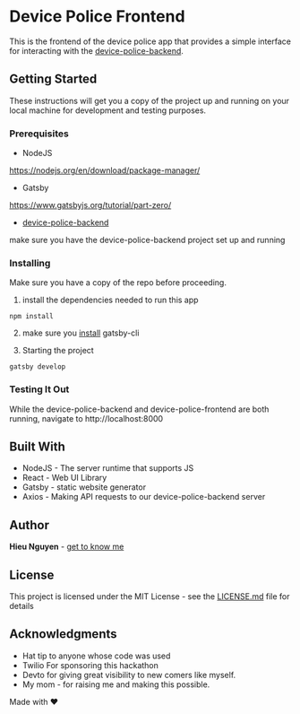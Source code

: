 # Device Police Frontend

This is the frontend of the device police app that provides a simple interface for interacting with the [device-police-backend](https://github.com/htnguy/device-police-backend).

## Getting Started

These instructions will get you a copy of the project up and running on your local machine for development and testing purposes.

### Prerequisites

- NodeJS

https://nodejs.org/en/download/package-manager/

- Gatsby

https://www.gatsbyjs.org/tutorial/part-zero/

- [device-police-backend](https://github.com/htnguy/device-police-backend)

make sure you have the device-police-backend project set up and running

### Installing

Make sure you have a copy of the repo before proceeding.

1. install the dependencies needed to run this app

```
npm install
```

2.  make sure you [install](https://www.gatsbyjs.org/tutorial/part-zero/) gatsby-cli

3.  Starting the project

```
gatsby develop
```

### Testing It Out

While the device-police-backend and device-police-frontend are both running, navigate to http://localhost:8000

## Built With

- NodeJS - The server runtime that supports JS
- React - Web UI Library
- Gatsby - static website generator
- Axios - Making API requests to our device-police-backend server
## Author

**Hieu Nguyen** - [get to know me](https://www.devsurvival.com/about-me/)

## License

This project is licensed under the MIT License - see the [LICENSE.md](LICENSE.md) file for details

## Acknowledgments

- Hat tip to anyone whose code was used
- Twilio For sponsoring this hackathon
- Devto for giving great visibility to new comers like myself.
- My mom - for raising me and making this possible.

Made with :heart:
